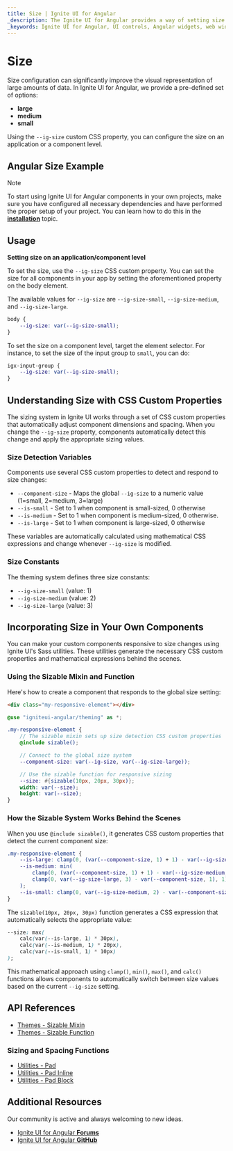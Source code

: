 ```yaml
---
title: Size | Ignite UI for Angular 
_description: The Ignite UI for Angular provides a way of setting size property on application or component level. 
_keywords: Ignite UI for Angular, UI controls, Angular widgets, web widgets, UI widgets, Angular, Native Angular Components Suite, Native Angular Components, Native Angular Controls, Native Angular Components Library, size
---
```


# Size

Size configuration can significantly improve the visual representation of large amounts of data. In Ignite UI for Angular, we provide a pre-defined set of options: 
- **large**
- **medium**
- **small**

Using the `--ig-size` custom CSS property, you can configure the size on an application or a component level.

## Angular Size Example
<code-view style="height: 250px; width: 600px;" 
           data-demos-base-url="{environment:demosBaseUrl}" 
           iframe-src="{environment:demosBaseUrl}/theming/density/" alt="Angular Size Example">
</code-view>

<div class="divider--half"></div>

> [!NOTE]
> To start using Ignite UI for Angular components in your own projects, make sure you have configured all necessary dependencies and have performed the proper setup of your project. You can learn how to do this in the [**installation**](https://www.infragistics.com/products/ignite-ui-angular/getting-started#installation) topic.

## Usage

**Setting size on an application/component level**

To set the size, use the `--ig-size` CSS custom property. You can set the size for all components in your app by setting the aforementioned property on the body element.

The available values for `--ig-size` are `--ig-size-small`, `--ig-size-medium`, and `--ig-size-large`.

```css
body {
    --ig-size: var(--ig-size-small);
}
```

To set the size on a component level, target the element selector. For instance, to set the size of the input group to `small`, you can do:

```css
igx-input-group {
    --ig-size: var(--ig-size-small);
}
```

## Understanding Size with CSS Custom Properties

The sizing system in Ignite UI works through a set of CSS custom properties that automatically adjust component dimensions and spacing. When you change the `--ig-size` property, components automatically detect this change and apply the appropriate sizing values.

### Size Detection Variables

Components use several CSS custom properties to detect and respond to size changes:

- `--component-size` - Maps the global `--ig-size` to a numeric value (1=small, 2=medium, 3=large)
- `--is-small` - Set to 1 when component is small-sized, 0 otherwise
- `--is-medium` - Set to 1 when component is medium-sized, 0 otherwise.  
- `--is-large` - Set to 1 when component is large-sized, 0 otherwise

These variables are automatically calculated using mathematical CSS expressions and change whenever `--ig-size` is modified.

### Size Constants

The theming system defines three size constants:

- `--ig-size-small` (value: 1)
- `--ig-size-medium` (value: 2)  
- `--ig-size-large` (value: 3)

## Incorporating Size in Your Own Components

You can make your custom components responsive to size changes using Ignite UI's Sass utilities. These utilities generate the necessary CSS custom properties and mathematical expressions behind the scenes.

### Using the Sizable Mixin and Function

Here's how to create a component that responds to the global size setting:

```html
<div class="my-responsive-element"></div>
```

```scss
@use "igniteui-angular/theming" as *;

.my-responsive-element {
    // The sizable mixin sets up size detection CSS custom properties
    @include sizable();

    // Connect to the global size system
    --component-size: var(--ig-size, var(--ig-size-large));

    // Use the sizable function for responsive sizing
    --size: #{sizable(10px, 20px, 30px)};
    width: var(--size);
    height: var(--size);
}
```

### How the Sizable System Works Behind the Scenes

When you use `@include sizable()`, it generates CSS custom properties that detect the current component size:

```css
.my-responsive-element {
    --is-large: clamp(0, (var(--component-size, 1) + 1) - var(--ig-size-large, 3), 1);
    --is-medium: min(
        clamp(0, (var(--component-size, 1) + 1) - var(--ig-size-medium, 2), 1),
        clamp(0, var(--ig-size-large, 3) - var(--component-size, 1), 1)
    );
    --is-small: clamp(0, var(--ig-size-medium, 2) - var(--component-size, 1), 1);
}
```

The `sizable(10px, 20px, 30px)` function generates a CSS expression that automatically selects the appropriate value:

```css
--size: max(
    calc(var(--is-large, 1) * 30px),
    calc(var(--is-medium, 1) * 20px), 
    calc(var(--is-small, 1) * 10px)
);
```

This mathematical approach using `clamp()`, `min()`, `max()`, and `calc()` functions allows components to automatically switch between size values based on the current `--ig-size` setting.

## API References
<div class="divider"></div>

* [Themes - Sizable Mixin]({environment:sassApiUrl}/themes#mixin-sizable)
* [Themes - Sizable Function]({environment:sassApiUrl}/themes#function-sizable)

### Sizing and Spacing Functions
* [Utilities - Pad]({environment:sassApiUrl}/utilities#function-pad)
* [Utilities - Pad Inline]({environment:sassApiUrl}/utilities#function-pad-inline)
* [Utilities - Pad Block]({environment:sassApiUrl}/utilities#function-pad-block)

## Additional Resources
<div class="divider--half"></div>

Our community is active and always welcoming to new ideas.

* [Ignite UI for Angular **Forums**](https://www.infragistics.com/community/forums/f/ignite-ui-for-angular)
* [Ignite UI for Angular **GitHub**](https://github.com/IgniteUI/igniteui-angular)
